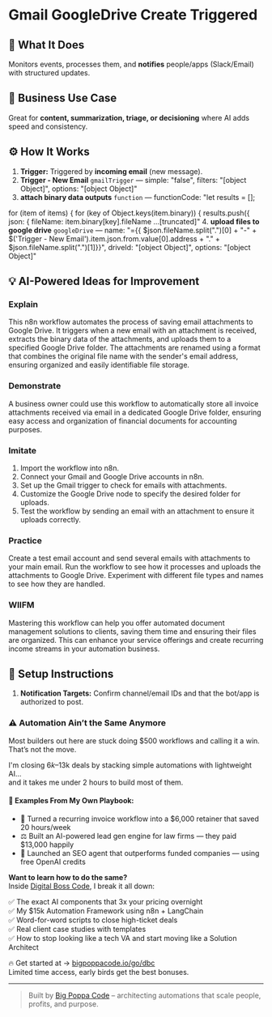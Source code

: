 # Gmail GoogleDrive Create Triggered
  ## 🚀 What It Does
  Monitors events, processes them, and **notifies** people/apps (Slack/Email) with structured updates.
  
  ## 💼 Business Use Case
  Great for **content, summarization, triage, or decisioning** where AI adds speed and consistency.
  
  ## ⚙️ How It Works
  1. **Trigger:** Triggered by **incoming email** (new message).
  2. **Trigger - New Email** `gmailTrigger` — simple: "false", filters: "[object Object]", options: "[object Object]"
3. **attach binary data outputs** `function` — functionCode: "let results = [];

for (item of items) {
    for (key of Object.keys(item.binary)) {
        results.push({
            json: {
                fileName: item.binary[key].fileName
…[truncated]"
4. **upload files to google drive** `googleDrive` — name: "={{ $json.fileName.split(".")[0] + "-" + $('Trigger - New Email').item.json.from.value[0].address + "." + $json.fileName.split(".")[1]}}", driveId: "[object Object]", options: "[object Object]"
  
  ## 💡 AI-Powered Ideas for Improvement
  ### Explain
This n8n workflow automates the process of saving email attachments to Google Drive. It triggers when a new email with an attachment is received, extracts the binary data of the attachments, and uploads them to a specified Google Drive folder. The attachments are renamed using a format that combines the original file name with the sender's email address, ensuring organized and easily identifiable file storage.

### Demonstrate
A business owner could use this workflow to automatically store all invoice attachments received via email in a dedicated Google Drive folder, ensuring easy access and organization of financial documents for accounting purposes.

### Imitate
1. Import the workflow into n8n.
2. Connect your Gmail and Google Drive accounts in n8n.
3. Set up the Gmail trigger to check for emails with attachments.
4. Customize the Google Drive node to specify the desired folder for uploads.
5. Test the workflow by sending an email with an attachment to ensure it uploads correctly.

### Practice
Create a test email account and send several emails with attachments to your main email. Run the workflow to see how it processes and uploads the attachments to Google Drive. Experiment with different file types and names to see how they are handled.

### WIIFM
Mastering this workflow can help you offer automated document management solutions to clients, saving them time and ensuring their files are organized. This can enhance your service offerings and create recurring income streams in your automation business.
  
  ## 🔧 Setup Instructions
  1. **Notification Targets:** Confirm channel/email IDs and that the bot/app is authorized to post.
  
### ⚠️ Automation Ain’t the Same Anymore

Most builders out here are stuck doing $500 workflows and calling it a win.  
That’s not the move.  

I'm closing $6k–$13k deals by stacking simple automations with lightweight AI...  
and it takes me under 2 hours to build most of them.

#### 🧠 Examples From My Own Playbook:
- 🔁 Turned a recurring invoice workflow into a $6,000 retainer that saved 20 hours/week  
- ⚖️ Built an AI-powered lead gen engine for law firms — they paid $13,000 happily  
- 🚀 Launched an SEO agent that outperforms funded companies — using free OpenAI credits  

**Want to learn how to do the same?**  
Inside [Digital Boss Code](https://bigpoppacode.io/go/dbc), I break it all down:

✅ The exact AI components that 3x your pricing overnight  
✅ My $15k Automation Framework using n8n + LangChain  
✅ Word-for-word scripts to close high-ticket deals  
✅ Real client case studies with templates  
✅ How to stop looking like a tech VA and start moving like a Solution Architect  

🔥 Get started at → [bigpoppacode.io/go/dbc](https://bigpoppacode.io/go/dbc)  
Limited time access, early birds get the best bonuses.

---
> Built by [Big Poppa Code](https://bigpoppacode.io) – architecting automations that scale people, profits, and purpose.
  